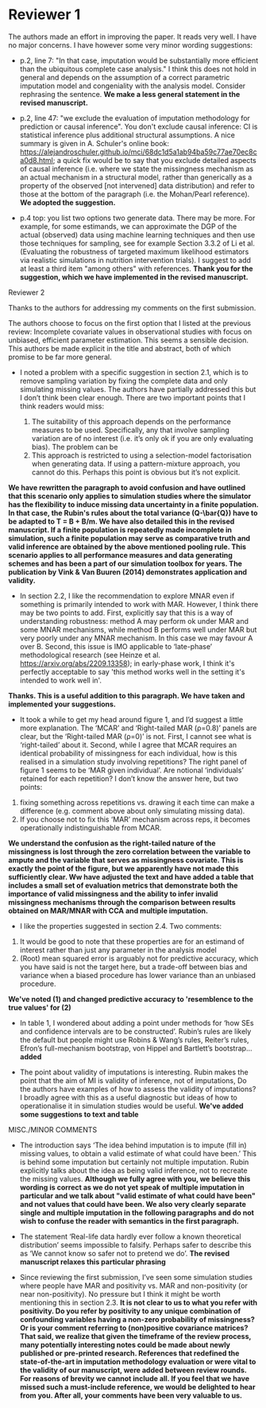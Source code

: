 # Reviewer 1

The authors made an effort in improving the paper. It reads very well. I have no major concerns. I have however some very minor wording suggestions:

- p.2, line 7: "In that case, imputation would be substantially more efficient than the ubiquitous complete case analysis." I think this does not hold in general and depends on the assumption of a correct parametric imputation model and congeniality with the analysis model. Consider rephrasing the sentence.
**We make a less general statement in the revised manuscript.**

- p.2, line 47: "we exclude the evaluation of imputation methodology for prediction or causal inference". You don't exclude causal inference: CI is statistical inference plus additional structural assumptions. A nice summary is given in A. Schuler's online book: https://alejandroschuler.github.io/mci/68dc1d5a1ab94ba59c77ae70ec8ca0d8.html; a quick fix would be to say that you exclude detailed aspects of causal inference (i.e. where we state the missingness mechanism as an actual mechanism in a structural model, rather than generically as a property of the observed [not intervened] data distribution) and refer to those at the bottom of the paragraph (i.e. the Mohan/Pearl reference).
**We adopted the suggestion.**

- p.4 top: you list two options two generate data. There may be more. For example, for some estimands, we can approximate the DGP of the actual (observed) data using machine learning techniques and then use those techniques for sampling, see for example Section 3.3.2 of Li et al. (Evaluating the robustness of targeted maximum likelihood estimators via realistic simulations in nutrition intervention trials). I suggest to add at least a third item "among others" with references.
**Thank you for the suggestion, which we have implemented in the revised manuscript.**


Reviewer 2

Thanks to the authors for addressing my comments on the first submission.

The authors choose to focus on the first option that I listed at the previous review: Incomplete covariate values in observational studies with focus on unbiased, efficient parameter estimation. This seems a sensible decision. This authors be made explicit in the title and abstract, both of which promise to be far more general.

- I noted a problem with a specific suggestion in section 2.1, which is to remove sampling variation by fixing the complete data and only simulating missing values. The authors have partially addressed this but I don’t think been clear enough. There are two important points that I think readers would miss:

  1. The suitability of this approach depends on the performance measures to be used. Specifically, any that involve sampling variation are of no interest (i.e. it’s only ok if you are only evaluating bias). The problem can be
  2. This approach is restricted to using a selection-model factorisation when generating data. If using a pattern-mixture approach, you cannot do this. Perhaps this point is obvious but it’s not explicit.

**We have rewritten the paragraph to avoid confusion and have outlined that this scenario only applies to simulation studies where the simulator has the flexibility to induce missing data uncertainty in a finite population. In that case, the Rubin's rules about the total variance (Q-\bar{Q}) have to be adapted to T = B + B/m. We have also detailed this in the revised manuscript. If a finite population is repeatedly made incomplete in simulation, such a finite population may serve as comparative truth and valid inference are obtained by the above mentioned pooling rule. This scenario applies to all performance measures and data generating schemes and has been a part of our simulation toolbox for years. The publication by Vink & Van Buuren (2014) demonstrates application and validity.**

- In section 2.2, I like the recommendation to explore MNAR even if something is primarily intended to work with MAR. However, I think there may be two points to add. First, explicitly say that this is a way of understanding robustness: method A may perform ok under MAR and some MNAR mechanisms, while method B performs well under MAR but very poorly under any MNAR mechanism. In this case we may favour A over B. Second, this issue is IMO applicable to ‘late-phase’ methodological research (see Heinze et al. https://arxiv.org/abs/2209.13358); in early-phase work, I think it's perfectly acceptable to say 'this method works well in the setting it's intended to work well in'.

**Thanks. This is a useful addition to this paragraph. We have taken and implemented your suggestions.**

- It took a while to get my head around figure 1, and I’d suggest a little more explanation. The ‘MCAR’ and ‘Right-tailed MAR (ρ=0.8)’ panels are clear, but the ‘Right-tailed MAR (ρ=0)’ is not. First, I cannot see what is ‘right-tailed’ about it. Second, while I agree that MCAR requires an identical probability of missingness for each individual, how is this realised in a simulation study involving repetitions? The right panel of figure 1 seems to be ‘MAR given individual’. Are notional ‘individuals’ retained for each repetition? I don’t know the answer here, but two points:
1. fixing something across repetitions vs. drawing it each time can make a difference (e.g. comment above about only simulating missing data).
2. If you choose not to fix this ‘MAR’ mechanism across reps, it becomes operationally indistinguishable from MCAR.

**We understand the confusion as the right-tailed nature of the missingness is lost through the zero correlation between the variable to ampute and the variable that serves as missingness covariate. This is exactly the point of the figure, but we apparently have not made this sufficiently clear. Ww have adjusted the text and have added a table that includes a small set of evaluation metrics that demonstrate both the importance of valid missingness and the ability to infer invalid missingness mechanisms through the comparison between results obtained on MAR/MNAR with CCA and multiple imputation.**

- I like the properties suggested in section 2.4. Two comments:
1. It would be good to note that these properties are for an estimand of interest rather than just any parameter in the analysis model
2. (Root) mean squared error is arguably not for predictive accuracy, which you have said is not the target here, but a trade-off between bias and variance when a biased procedure has lower variance than an unbiased procedure.

**We've noted (1) and changed predictive accuracy to 'resemblence to the true values' for (2)**

- In table 1, I wondered about adding a point under methods for ‘how SEs and confidence intervals are to be constructed’. Rubin’s rules are likely the default but people might use Robins & Wang’s rules, Reiter’s rules, Efron’s full-mechanism bootstrap, von Hippel and Bartlett’s bootstrap…
**added**

- The point about validity of imputations is interesting. Rubin makes the point that the aim of MI is validity of inference, not of imputations,  Do the authors have examples of how to assess the validity of imputations? I broadly agree with this as a useful diagnostic but ideas of how to operationalise it in simulation studies would be useful.
**We've added some suggestions to text and table**

MISC./MINOR COMMENTS
- The introduction says ‘The idea behind imputation is to impute (fill in) missing values, to obtain a valid estimate of what could have been.’ This is behind some imputation but certainly not multiple imputation. Rubin explicitly talks about the idea as being valid inference, not to recreate the missing values.
**Although we fully agree with you, we believe this wording is correct as we do not yet speak of multiple imputation in particular and we talk about "valid estimate of what could have been" and not values that could have been. We also very clearly separate single and multiple imputation in the following paragraphs and do not wish to confuse the reader with semantics in the first paragraph.**

- The statement ‘Real-life data hardly ever follow a known theoretical distribution’ seems impossible to falsify. Perhaps safer to describe this as ‘We cannot know so safer not to pretend we do’.
**The revised manuscript relaxes this particular phrasing**

- Since reviewing the first submission, I’ve seen some simulation studies where people have MAR and positivity vs. MAR and non-positivity (or near non-positivity). No pressure but I think it might be worth mentioning this in section 2.3.
**It is not clear to us to what you refer with positivity. Do you refer by positivity to any unique combination of confounding variables having a non-zero probability of missingness? Or is your comment referring to (non)positive covariance matrices? That said, we realize that given the timeframe of the review process, many potentially interesting notes could be made about newly published or pre-printed research. References that redefined the state-of-the-art in imputation methodology evaluation or were vital to the validity of our manuscript, were added between review rounds. For reasons of brevity we cannot include all. If you feel that we have missed such a must-include reference, we would be delighted to hear from you. After all, your comments have been very valuable to us.**
